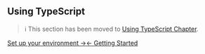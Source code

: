 ## Using TypeScript

> ℹ️ This section has been moved to
> [Using TypeScript Chapter](?../typescript.md).

[Set up your environment →](?./getting_started/setup_your_environment)[← Getting Started](?./getting_started)
